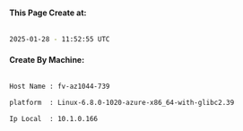 
   
#### This Page Create at:

```bash

2025-01-28 - 11:52:55 UTC

```

#### Create By Machine:

```bash

Host Name : fv-az1044-739

platform  : Linux-6.8.0-1020-azure-x86_64-with-glibc2.39

Ip Local  : 10.1.0.166

```

